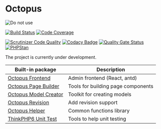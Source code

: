 Octopus
==========
![Do not use](https://img.shields.io/badge/Under%20development-Don't%20use-red)

[![Build Status](https://scrutinizer-ci.com/g/aspirantzhang/octopus/badges/build.png?b=master)](https://scrutinizer-ci.com/g/aspirantzhang/octopus/build-status/master)
[![Code Coverage](https://scrutinizer-ci.com/g/aspirantzhang/octopus/badges/coverage.png?b=master)](https://scrutinizer-ci.com/g/aspirantzhang/octopus/?branch=master)

[![Scrutinizer Code Quality](https://scrutinizer-ci.com/g/aspirantzhang/octopus/badges/quality-score.png?b=master)](https://scrutinizer-ci.com/g/aspirantzhang/octopus/?branch=master)
[![Codacy Badge](https://app.codacy.com/project/badge/Grade/7431742994df4ded9dcfba54dbd0f8b4)](https://www.codacy.com/gh/aspirantzhang/octopus/dashboard?utm_source=github.com&amp;utm_medium=referral&amp;utm_content=aspirantzhang/octopus&amp;utm_campaign=Badge_Grade)
[![Quality Gate Status](https://sonarcloud.io/api/project_badges/measure?project=aspirantzhang_octopus&metric=alert_status)](https://sonarcloud.io/dashboard?id=aspirantzhang_octopus)
[![PHPStan](https://img.shields.io/badge/PHPStan-level%205-brightgreen.svg?style=flat)](https://phpstan.org/)

The project is currently under development.

|  Built-in package   | Description  |
|  ----  | ----  |
| [Octopus Frontend](https://github.com/aspirantzhang/octopus-frontend)  | Admin frontend (React, antd) |
| [Octopus Page Builder](https://github.com/aspirantzhang/octopus-page-builder) | Tools for building page components |
| [Octopus Model Creator](https://github.com/aspirantzhang/octopus-model-creator)  | Toolkit for creating models |
| [Octopus Revision](https://github.com/aspirantzhang/octopus-revision)  | Add revision support |
| [Octopus Helper](https://github.com/aspirantzhang/octopus-helper)  | Common functions library |
| [ThinkPHP6 Unit Test](https://github.com/aspirantzhang/thinkphp6-unit-test) | Tools to help unit testing |
